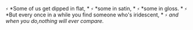 
`⚡`  *Some of us get dipped in flat, *
`⚡`  *some in satin, *
`⚡`  *some in gloss. *
`⚡`  *But every once in a while you find someone who's iridescent, *
`⚡`  *and when you do,nothing will ever compare.*

<!--
**fgoll/fgoll** is a ✨ _special_ ✨ repository because its `README.md` (this file) appears on your GitHub profile.

Here are some ideas to get you started:

- 🔭 I’m currently working on ...
- 🌱 I’m currently learning ...
- 👯 I’m looking to collaborate on ...
- 🤔 I’m looking for help with ...
- 💬 Ask me about ...
- 📫 How to reach me: ...
- 😄 Pronouns: ...
- ⚡ Fun fact: ...
-->
